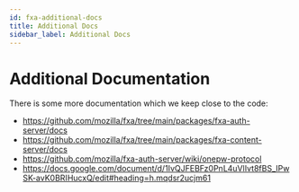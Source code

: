 ```yaml
---
id: fxa-additional-docs
title: Additional Docs
sidebar_label: Additional Docs
---
```


# Additional Documentation
There is some more documentation which we keep close to the code:

* https://github.com/mozilla/fxa/tree/main/packages/fxa-auth-server/docs
* https://github.com/mozilla/fxa/tree/main/packages/fxa-content-server/docs
* https://github.com/mozilla/fxa-auth-server/wiki/onepw-protocol
* https://docs.google.com/document/d/1IvQJFEBFz0PnL4uVlIvt8fBS_IPwSK-avK0BRIHucxQ/edit#heading=h.mqdsr2ucjm61
